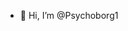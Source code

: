 - 👋 Hi, I’m @Psychoborg1
<!---
Psychoborg1/Psychoborg1 is a ✨ special ✨ repository because its `README.md` (this file) appears on your GitHub profile.
You can click the Preview link to take a look at your changes.
--->
